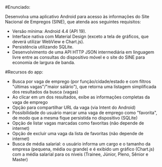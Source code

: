 #Enunciado:

Desenvolva uma aplicativo Android para acesso às informações do Site Nacional de Empregos (SINE), que atenda aos seguintes requisitos:

- Versão mínima: Android 4.4 (API 19).
- Interface nativa com Material Design (exceto a tela de gráficos, que deverá utilizar WebView e Chart.js).
- Persistência utilizando SQLite.
- Desenvolvimento de uma API HTTP JSON intermediária em linguagem livre entre as consultas do dispositivo móvel e o site do SINE para economia de largura de banda.

#Recursos do app:
- Busca por vaga de emprego (por função/cidade/estado e com filtros "últimas vagas"/"maior salário"), que retorna uma listagem simplificada dos resultados da busca (vagas)
- Ao clicar em um dos resultados, exibe as informações completas da vaga de emprego
- Opção para compartilhar URL da vaga (via Intent do Android)
- Possibilidade do usuário marcar uma vaga de emprego como "favorita", de modo que a mesma fique persistida no dispositivo (SQLite)
- Opção de listar vagas marcadas como favoritas (não depende de internet)
- Opção de excluir uma vaga da lista de favoritas (não depende de internet)
- Busca de média salarial: o usuário informa um cargo e o tamanho da empresa (pequena, média ou grande) e é exibido um gráfico (Chart.js) com a média salarial para os níveis (Trainee, Júnior, Pleno, Sênior e Master)

